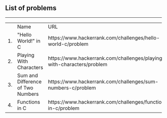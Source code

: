 <h2>List of problems</h2>
<hr>
<table>
<th>
<td>Name</td>
<td>URL</td>
</th>
<tr><td>1.</td><td>"Hello World!" in C</td><td>https://www.hackerrank.com/challenges/hello-world-c/problem</td></tr>
<tr><td>2.</td><td>Playing With Characters</td><td>https://www.hackerrank.com/challenges/playing-with-characters/problem</td></tr>
<tr><td>3.</td><td>Sum and Difference of Two Numbers</td><td>https://www.hackerrank.com/challenges/sum-numbers-c/problem</td></tr>
<tr><td>4.</td><td>Functions in C</td><td>https://www.hackerrank.com/challenges/functions-in-c/problem</td></tr>

